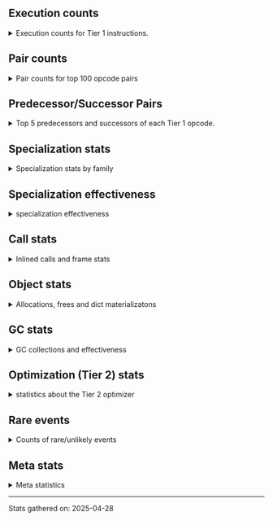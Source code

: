 ## Execution counts

<details>
<summary> Execution counts for Tier 1 instructions. </summary>


The "miss ratio" column shows the percentage of times the instruction
executed that it deoptimized. When this happens, the base unspecialized
instruction is not counted.

<table>
<thead>
<tr>
<th align="left">Name</th>
<th align="right">Base Count</th>
<th align="right">Head Count</th>
<th align="right">Change</th>
</tr>
</thead>
<tbody>
<tr>
<td align="left">JUMP_BACKWARD_NO_JIT</td>
<td align="right">7,245,994</td>
<td align="right">1,838,499</td>
<td align="right">-74.6%</td>
</tr>
<tr>
<td align="left">UNARY_INVERT</td>
<td align="right">540,741</td>
<td align="right">218,748</td>
<td align="right">-59.5%</td>
</tr>
<tr>
<td align="left">FOR_ITER_RANGE</td>
<td align="right">915,179</td>
<td align="right">378,524</td>
<td align="right">-58.6%</td>
</tr>
<tr>
<td align="left">BINARY_OP_EXTEND</td>
<td align="right">2,379,298</td>
<td align="right">1,344,466</td>
<td align="right">-43.5%</td>
</tr>
<tr>
<td align="left">TO_BOOL_INT</td>
<td align="right">2,462,492</td>
<td align="right">1,427,660</td>
<td align="right">-42.0%</td>
</tr>
<tr>
<td align="left">FOR_ITER_LIST</td>
<td align="right">5,016,392</td>
<td align="right">3,603,301</td>
<td align="right">-28.2%</td>
</tr>
<tr>
<td align="left">CONTAINS_OP</td>
<td align="right">2,605,061</td>
<td align="right">1,987,470</td>
<td align="right">-23.7%</td>
</tr>
<tr>
<td align="left">IMPORT_NAME</td>
<td align="right">474,183</td>
<td align="right">375,701</td>
<td align="right">-20.8%</td>
</tr>
<tr>
<td align="left">LOAD_FAST_LOAD_FAST</td>
<td align="right">141,527</td>
<td align="right">115,522</td>
<td align="right">-18.4%</td>
</tr>
<tr>
<td align="left">CALL_LIST_APPEND</td>
<td align="right">2,820,158</td>
<td align="right">2,377,237</td>
<td align="right">-15.7%</td>
</tr>
<tr>
<td align="left">FOR_ITER</td>
<td align="right">2,047,243</td>
<td align="right">1,727,477</td>
<td align="right">-15.6%</td>
</tr>
<tr>
<td align="left">BINARY_OP_INPLACE_ADD_UNICODE</td>
<td align="right">1,838,499</td>
<td align="right">1,636,267</td>
<td align="right">-11.0%</td>
</tr>
<tr>
<td align="left">LOAD_FAST_BORROW_LOAD_FAST_BORROW</td>
<td align="right">16,563,592</td>
<td align="right">14,888,683</td>
<td align="right">-10.1%</td>
</tr>
<tr>
<td align="left">LOAD_FAST</td>
<td align="right">3,951,762</td>
<td align="right">3,603,764</td>
<td align="right">-8.8%</td>
</tr>
<tr>
<td align="left">UNPACK_SEQUENCE_TWO_TUPLE</td>
<td align="right">765,479</td>
<td align="right">706,308</td>
<td align="right">-7.7%</td>
</tr>
<tr>
<td align="left">POP_JUMP_IF_FALSE</td>
<td align="right">18,111,092</td>
<td align="right">16,744,926</td>
<td align="right">-7.5%</td>
</tr>
<tr>
<td align="left">CALL_METHOD_DESCRIPTOR_O</td>
<td align="right">990,031</td>
<td align="right">923,699</td>
<td align="right">-6.7%</td>
</tr>
<tr>
<td align="left">STORE_FAST</td>
<td align="right">29,866,636</td>
<td align="right">27,971,509</td>
<td align="right">-6.3%</td>
</tr>
<tr>
<td align="left">TO_BOOL_NONE</td>
<td align="right">550,160</td>
<td align="right">517,877</td>
<td align="right">-5.9%</td>
</tr>
<tr>
<td align="left">LOAD_ATTR_METHOD_NO_DICT</td>
<td align="right">14,591,686</td>
<td align="right">13,751,482</td>
<td align="right">-5.8%</td>
</tr>
<tr>
<td align="left">POP_JUMP_IF_TRUE</td>
<td align="right">10,615,175</td>
<td align="right">10,036,609</td>
<td align="right">-5.5%</td>
</tr>
<tr>
<td align="left">CALL_METHOD_DESCRIPTOR_NOARGS</td>
<td align="right">1,813,613</td>
<td align="right">1,715,131</td>
<td align="right">-5.4%</td>
</tr>
<tr>
<td align="left">BINARY_OP_ADD_INT</td>
<td align="right">632,292</td>
<td align="right">599,126</td>
<td align="right">-5.2%</td>
</tr>
<tr>
<td align="left">POP_ITER</td>
<td align="right">3,178,031</td>
<td align="right">3,011,755</td>
<td align="right">-5.2%</td>
</tr>
<tr>
<td align="left">BINARY_SLICE</td>
<td align="right">1,331,052</td>
<td align="right">1,264,720</td>
<td align="right">-5.0%</td>
</tr>
<tr>
<td align="left">STORE_FAST_STORE_FAST</td>
<td align="right">1,272,952</td>
<td align="right">1,213,781</td>
<td align="right">-4.6%</td>
</tr>
<tr>
<td align="left">CONTAINS_OP_DICT</td>
<td align="right">1,006,601</td>
<td align="right">974,571</td>
<td align="right">-3.2%</td>
</tr>
<tr>
<td align="left">LOAD_FAST_BORROW</td>
<td align="right">86,578,742</td>
<td align="right">84,143,570</td>
<td align="right">-2.8%</td>
</tr>
<tr>
<td align="left">CALL_METHOD_DESCRIPTOR_FAST</td>
<td align="right">7,254,171</td>
<td align="right">7,053,985</td>
<td align="right">-2.8%</td>
</tr>
<tr>
<td align="left">FOR_ITER_TUPLE</td>
<td align="right">2,603,851</td>
<td align="right">2,536,405</td>
<td align="right">-2.6%</td>
</tr>
<tr>
<td align="left">LOAD_CONST_IMMORTAL</td>
<td align="right">21,871,567</td>
<td align="right">21,312,825</td>
<td align="right">-2.6%</td>
</tr>
<tr>
<td align="left">CALL_NON_PY_GENERAL</td>
<td align="right">1,314,751</td>
<td align="right">1,282,468</td>
<td align="right">-2.5%</td>
</tr>
<tr>
<td align="left">CALL_PY_EXACT_ARGS</td>
<td align="right">8,703,918</td>
<td align="right">8,506,954</td>
<td align="right">-2.3%</td>
</tr>
<tr>
<td align="left">LOAD_SMALL_INT</td>
<td align="right">6,297,857</td>
<td align="right">6,166,209</td>
<td align="right">-2.1%</td>
</tr>
<tr>
<td align="left">TO_BOOL_BOOL</td>
<td align="right">9,317,448</td>
<td align="right">9,131,997</td>
<td align="right">-2.0%</td>
</tr>
<tr>
<td align="left">CONTAINS_OP_SET</td>
<td align="right">407,665</td>
<td align="right">401,051</td>
<td align="right">-1.6%</td>
</tr>
<tr>
<td align="left">STORE_SUBSCR_DICT</td>
<td align="right">1,979,923</td>
<td align="right">1,947,893</td>
<td align="right">-1.6%</td>
</tr>
<tr>
<td align="left">LOAD_ATTR_MODULE</td>
<td align="right">6,530,632</td>
<td align="right">6,432,150</td>
<td align="right">-1.5%</td>
</tr>
<tr>
<td align="left">RESUME_CHECK</td>
<td align="right">13,261,144</td>
<td align="right">13,064,180</td>
<td align="right">-1.5%</td>
</tr>
<tr>
<td align="left">CALL_BUILTIN_FAST</td>
<td align="right">1,946,646</td>
<td align="right">1,920,251</td>
<td align="right">-1.4%</td>
</tr>
<tr>
<td align="left">POP_TOP</td>
<td align="right">7,196,430</td>
<td align="right">7,103,898</td>
<td align="right">-1.3%</td>
</tr>
<tr>
<td align="left">BUILD_LIST</td>
<td align="right">3,219,482</td>
<td align="right">3,186,316</td>
<td align="right">-1.0%</td>
</tr>
<tr>
<td align="left">COMPARE_OP_STR</td>
<td align="right">1,810,575</td>
<td align="right">1,792,339</td>
<td align="right">-1.0%</td>
</tr>
<tr>
<td align="left">TO_BOOL_LIST</td>
<td align="right">1,963,304</td>
<td align="right">1,945,847</td>
<td align="right">-0.9%</td>
</tr>
<tr>
<td align="left">LOAD_ATTR_INSTANCE_VALUE</td>
<td align="right">15,364,358</td>
<td align="right">15,230,679</td>
<td align="right">-0.9%</td>
</tr>
<tr>
<td align="left">LOAD_DEREF</td>
<td align="right">5,066,342</td>
<td align="right">5,026,562</td>
<td align="right">-0.8%</td>
</tr>
<tr>
<td align="left">LOAD_GLOBAL_MODULE</td>
<td align="right">13,851,793</td>
<td align="right">13,752,921</td>
<td align="right">-0.7%</td>
</tr>
<tr>
<td align="left">LOAD_GLOBAL_BUILTIN</td>
<td align="right">13,377,259</td>
<td align="right">13,350,864</td>
<td align="right">-0.2%</td>
</tr>
<tr>
<td align="left">IS_OP</td>
<td align="right">1,040,064</td>
<td align="right">1,039,674</td>
<td align="right">-0.0%</td>
</tr>
<tr>
<td align="left">GET_ITER</td>
<td align="right">3,810,209</td>
<td align="right">3,809,956</td>
<td align="right">-0.0%</td>
</tr>
<tr>
<td align="left">RETURN_VALUE</td>
<td align="right">12,703,796</td>
<td align="right">12,703,796</td>
<td align="right">0.0%</td>
</tr>
<tr>
<td align="left">STORE_ATTR_INSTANCE_VALUE</td>
<td align="right">7,054,033</td>
<td align="right">7,054,033</td>
<td align="right">0.0%</td>
</tr>
<tr>
<td align="left">LOAD_ATTR_METHOD_WITH_VALUES</td>
<td align="right">5,441,574</td>
<td align="right">5,441,574</td>
<td align="right">0.0%</td>
</tr>
<tr>
<td align="left">PUSH_NULL</td>
<td align="right">5,025,324</td>
<td align="right">5,025,324</td>
<td align="right">0.0%</td>
</tr>
<tr>
<td align="left">NOP</td>
<td align="right">3,976,625</td>
<td align="right">3,976,625</td>
<td align="right">0.0%</td>
</tr>
<tr>
<td align="left">LOAD_CONST_MORTAL</td>
<td align="right">3,760,279</td>
<td align="right">3,760,279</td>
<td align="right">0.0%</td>
</tr>
<tr>
<td align="left">TO_BOOL_STR</td>
<td align="right">2,922,272</td>
<td align="right">2,922,272</td>
<td align="right">0.0%</td>
</tr>
<tr>
<td align="left">BUILD_MAP</td>
<td align="right">2,687,041</td>
<td align="right">2,687,041</td>
<td align="right">0.0%</td>
</tr>
<tr>
<td align="left">CALL_BUILTIN_FAST_WITH_KEYWORDS</td>
<td align="right">2,528,994</td>
<td align="right">2,528,994</td>
<td align="right">0.0%</td>
</tr>
<tr>
<td align="left">BUILD_TUPLE</td>
<td align="right">2,396,066</td>
<td align="right">2,396,066</td>
<td align="right">0.0%</td>
</tr>
<tr>
<td align="left">BINARY_OP_SUBSCR_DICT</td>
<td align="right">2,171,264</td>
<td align="right">2,171,264</td>
<td align="right">0.0%</td>
</tr>
<tr>
<td align="left">CALL_ISINSTANCE</td>
<td align="right">2,163,004</td>
<td align="right">2,163,004</td>
<td align="right">0.0%</td>
</tr>
<tr>
<td align="left">COMPARE_OP_INT</td>
<td align="right">2,113,132</td>
<td align="right">2,113,132</td>
<td align="right">0.0%</td>
</tr>
<tr>
<td align="left">POP_JUMP_IF_NOT_NONE</td>
<td align="right">2,004,986</td>
<td align="right">2,004,986</td>
<td align="right">0.0%</td>
</tr>
<tr>
<td align="left">CHECK_EXC_MATCH</td>
<td align="right">1,938,331</td>
<td align="right">1,938,331</td>
<td align="right">0.0%</td>
</tr>
<tr>
<td align="left">POP_EXCEPT</td>
<td align="right">1,938,331</td>
<td align="right">1,938,331</td>
<td align="right">0.0%</td>
</tr>
<tr>
<td align="left">PUSH_EXC_INFO</td>
<td align="right">1,938,331</td>
<td align="right">1,938,331</td>
<td align="right">0.0%</td>
</tr>
<tr>
<td align="left">COPY_FREE_VARS</td>
<td align="right">1,813,613</td>
<td align="right">1,813,613</td>
<td align="right">0.0%</td>
</tr>
<tr>
<td align="left">CALL_PY_GENERAL</td>
<td align="right">1,796,979</td>
<td align="right">1,796,979</td>
<td align="right">0.0%</td>
</tr>
<tr>
<td align="left">BINARY_OP_ADD_UNICODE</td>
<td align="right">1,697,075</td>
<td align="right">1,697,075</td>
<td align="right">0.0%</td>
</tr>
<tr>
<td align="left">JUMP_FORWARD</td>
<td align="right">1,522,491</td>
<td align="right">1,522,491</td>
<td align="right">0.0%</td>
</tr>
<tr>
<td align="left">CALL_BUILTIN_CLASS</td>
<td align="right">1,505,806</td>
<td align="right">1,505,806</td>
<td align="right">0.0%</td>
</tr>
<tr>
<td align="left">CALL_METHOD_DESCRIPTOR_FAST_WITH_KEYWORDS</td>
<td align="right">1,447,507</td>
<td align="right">1,447,507</td>
<td align="right">0.0%</td>
</tr>
<tr>
<td align="left">SWAP</td>
<td align="right">1,380,957</td>
<td align="right">1,380,957</td>
<td align="right">0.0%</td>
</tr>
<tr>
<td align="left">LOAD_ATTR</td>
<td align="right">1,251,997</td>
<td align="right">1,251,997</td>
<td align="right">0.0%</td>
</tr>
<tr>
<td align="left">MAKE_CELL</td>
<td align="right">1,148,093</td>
<td align="right">1,148,093</td>
<td align="right">0.0%</td>
</tr>
<tr>
<td align="left">INTERPRETER_EXIT</td>
<td align="right">1,006,638</td>
<td align="right">1,006,638</td>
<td align="right">0.0%</td>
</tr>
<tr>
<td align="left">COPY</td>
<td align="right">1,006,627</td>
<td align="right">1,006,627</td>
<td align="right">0.0%</td>
</tr>
<tr>
<td align="left">POP_JUMP_IF_NONE</td>
<td align="right">965,030</td>
<td align="right">965,030</td>
<td align="right">0.0%</td>
</tr>
<tr>
<td align="left">BINARY_OP</td>
<td align="right">932,516</td>
<td align="right">932,516</td>
<td align="right">0.0%</td>
</tr>
<tr>
<td align="left">CALL_LEN</td>
<td align="right">931,809</td>
<td align="right">931,809</td>
<td align="right">0.0%</td>
</tr>
<tr>
<td align="left">BINARY_OP_SUBSCR_STR_INT</td>
<td align="right">906,805</td>
<td align="right">906,805</td>
<td align="right">0.0%</td>
</tr>
<tr>
<td align="left">STORE_DEREF</td>
<td align="right">890,204</td>
<td align="right">890,204</td>
<td align="right">0.0%</td>
</tr>
<tr>
<td align="left">BINARY_OP_SUBSCR_GETITEM</td>
<td align="right">732,096</td>
<td align="right">732,096</td>
<td align="right">0.0%</td>
</tr>
<tr>
<td align="left">RAISE_VARARGS</td>
<td align="right">732,072</td>
<td align="right">732,072</td>
<td align="right">0.0%</td>
</tr>
<tr>
<td align="left">RERAISE</td>
<td align="right">623,925</td>
<td align="right">623,925</td>
<td align="right">0.0%</td>
</tr>
<tr>
<td align="left">CALL_TYPE_1</td>
<td align="right">565,695</td>
<td align="right">565,695</td>
<td align="right">0.0%</td>
</tr>
<tr>
<td align="left">CALL_KW_PY</td>
<td align="right">532,398</td>
<td align="right">532,398</td>
<td align="right">0.0%</td>
</tr>
<tr>
<td align="left">CALL_BUILTIN_O</td>
<td align="right">499,212</td>
<td align="right">499,212</td>
<td align="right">0.0%</td>
</tr>
<tr>
<td align="left">CALL_FUNCTION_EX</td>
<td align="right">490,892</td>
<td align="right">490,892</td>
<td align="right">0.0%</td>
</tr>
<tr>
<td align="left">DICT_MERGE</td>
<td align="right">482,502</td>
<td align="right">482,502</td>
<td align="right">0.0%</td>
</tr>
<tr>
<td align="left">LOAD_SUPER_ATTR_METHOD</td>
<td align="right">457,543</td>
<td align="right">457,543</td>
<td align="right">0.0%</td>
</tr>
<tr>
<td align="left">LOAD_ATTR_SLOT</td>
<td align="right">449,234</td>
<td align="right">449,234</td>
<td align="right">0.0%</td>
</tr>
<tr>
<td align="left">JUMP_BACKWARD_NO_INTERRUPT</td>
<td align="right">449,226</td>
<td align="right">449,226</td>
<td align="right">0.0%</td>
</tr>
<tr>
<td align="left">LIST_APPEND</td>
<td align="right">424,277</td>
<td align="right">424,277</td>
<td align="right">0.0%</td>
</tr>
<tr>
<td align="left">SET_FUNCTION_ATTRIBUTE</td>
<td align="right">391,064</td>
<td align="right">391,064</td>
<td align="right">0.0%</td>
</tr>
<tr>
<td align="left">COMPARE_OP</td>
<td align="right">371,592</td>
<td align="right">371,592</td>
<td align="right">0.0%</td>
</tr>
<tr>
<td align="left">LOAD_FAST_AND_CLEAR</td>
<td align="right">366,037</td>
<td align="right">366,037</td>
<td align="right">0.0%</td>
</tr>
<tr>
<td align="left">EXTENDED_ARG</td>
<td align="right">341,220</td>
<td align="right">341,220</td>
<td align="right">0.0%</td>
</tr>
<tr>
<td align="left">MAKE_FUNCTION</td>
<td align="right">341,150</td>
<td align="right">341,150</td>
<td align="right">0.0%</td>
</tr>
<tr>
<td align="left">BINARY_OP_SUBTRACT_INT</td>
<td align="right">299,524</td>
<td align="right">299,524</td>
<td align="right">0.0%</td>
</tr>
<tr>
<td align="left">CALL_KW_NON_PY</td>
<td align="right">291,163</td>
<td align="right">291,163</td>
<td align="right">0.0%</td>
</tr>
<tr>
<td align="left">BINARY_OP_SUBSCR_LIST_INT</td>
<td align="right">274,573</td>
<td align="right">274,573</td>
<td align="right">0.0%</td>
</tr>
<tr>
<td align="left">UNPACK_SEQUENCE_TUPLE</td>
<td align="right">249,580</td>
<td align="right">249,580</td>
<td align="right">0.0%</td>
</tr>
<tr>
<td align="left">TO_BOOL</td>
<td align="right">241,616</td>
<td align="right">241,616</td>
<td align="right">0.0%</td>
</tr>
<tr>
<td align="left">STORE_FAST_LOAD_FAST</td>
<td align="right">207,983</td>
<td align="right">207,983</td>
<td align="right">0.0%</td>
</tr>
<tr>
<td align="left">CALL_BOUND_METHOD_EXACT_ARGS</td>
<td align="right">191,381</td>
<td align="right">191,381</td>
<td align="right">0.0%</td>
</tr>
<tr>
<td align="left">EXIT_INIT_CHECK</td>
<td align="right">174,710</td>
<td align="right">174,710</td>
<td align="right">0.0%</td>
</tr>
<tr>
<td align="left">CALL_ALLOC_AND_ENTER_INIT</td>
<td align="right">174,710</td>
<td align="right">174,710</td>
<td align="right">0.0%</td>
</tr>
<tr>
<td align="left">BINARY_OP_MULTIPLY_INT</td>
<td align="right">149,750</td>
<td align="right">149,750</td>
<td align="right">0.0%</td>
</tr>
<tr>
<td align="left">UNPACK_SEQUENCE_LIST</td>
<td align="right">149,742</td>
<td align="right">149,742</td>
<td align="right">0.0%</td>
</tr>
<tr>
<td align="left">LOAD_SUPER_ATTR_ATTR</td>
<td align="right">133,104</td>
<td align="right">133,104</td>
<td align="right">0.0%</td>
</tr>
<tr>
<td align="left">LIST_EXTEND</td>
<td align="right">124,785</td>
<td align="right">124,785</td>
<td align="right">0.0%</td>
</tr>
<tr>
<td align="left">STORE_SUBSCR</td>
<td align="right">108,219</td>
<td align="right">108,219</td>
<td align="right">0.0%</td>
</tr>
<tr>
<td align="left">IMPORT_FROM</td>
<td align="right">108,147</td>
<td align="right">108,147</td>
<td align="right">0.0%</td>
</tr>
<tr>
<td align="left">BINARY_OP_SUBSCR_TUPLE_INT</td>
<td align="right">83,307</td>
<td align="right">83,307</td>
<td align="right">0.0%</td>
</tr>
<tr>
<td align="left">CALL_INTRINSIC_1</td>
<td align="right">83,190</td>
<td align="right">83,190</td>
<td align="right">0.0%</td>
</tr>
<tr>
<td align="left">FORMAT_SIMPLE</td>
<td align="right">66,552</td>
<td align="right">66,552</td>
<td align="right">0.0%</td>
</tr>
<tr>
<td align="left">CONVERT_VALUE</td>
<td align="right">66,552</td>
<td align="right">66,552</td>
<td align="right">0.0%</td>
</tr>
<tr>
<td align="left">CALL_BOUND_METHOD_GENERAL</td>
<td align="right">66,552</td>
<td align="right">66,552</td>
<td align="right">0.0%</td>
</tr>
<tr>
<td align="left">CALL_KW_BOUND_METHOD</td>
<td align="right">58,232</td>
<td align="right">58,232</td>
<td align="right">0.0%</td>
</tr>
<tr>
<td align="left">BUILD_STRING</td>
<td align="right">33,276</td>
<td align="right">33,276</td>
<td align="right">0.0%</td>
</tr>
<tr>
<td align="left">LOAD_ATTR_CLASS</td>
<td align="right">24,956</td>
<td align="right">24,956</td>
<td align="right">0.0%</td>
</tr>
<tr>
<td align="left">CALL</td>
<td align="right">437</td>
<td align="right">437</td>
<td align="right">0.0%</td>
</tr>
<tr>
<td align="left">LOAD_GLOBAL</td>
<td align="right">194</td>
<td align="right">194</td>
<td align="right">0.0%</td>
</tr>
<tr>
<td align="left">LOAD_CONST</td>
<td align="right">137</td>
<td align="right">137</td>
<td align="right">0.0%</td>
</tr>
<tr>
<td align="left">BINARY_OP_SUBTRACT_FLOAT</td>
<td align="right">69</td>
<td align="right">69</td>
<td align="right">0.0%</td>
</tr>
<tr>
<td align="left">CALL_KW</td>
<td align="right">47</td>
<td align="right">47</td>
<td align="right">0.0%</td>
</tr>
<tr>
<td align="left">UNPACK_SEQUENCE</td>
<td align="right">36</td>
<td align="right">36</td>
<td align="right">0.0%</td>
</tr>
<tr>
<td align="left">STORE_ATTR</td>
<td align="right">34</td>
<td align="right">34</td>
<td align="right">0.0%</td>
</tr>
<tr>
<td align="left">RESUME</td>
<td align="right">20</td>
<td align="right">20</td>
<td align="right">0.0%</td>
</tr>
<tr>
<td align="left">JUMP_BACKWARD</td>
<td align="right">15</td>
<td align="right">15</td>
<td align="right">0.0%</td>
</tr>
<tr>
<td align="left">STORE_SUBSCR_LIST_INT</td>
<td align="right">10</td>
<td align="right">10</td>
<td align="right">0.0%</td>
</tr>
<tr>
<td align="left">LOAD_ATTR_PROPERTY</td>
<td align="right">8</td>
<td align="right">8</td>
<td align="right">0.0%</td>
</tr>
<tr>
<td align="left">LOAD_SUPER_ATTR</td>
<td align="right">7</td>
<td align="right">7</td>
<td align="right">0.0%</td>
</tr>
<tr>
<td align="left">UNARY_NOT</td>
<td align="right">6</td>
<td align="right">6</td>
<td align="right">0.0%</td>
</tr>
<tr>
<td align="left">LOAD_ATTR_CLASS_WITH_METACLASS_CHECK</td>
<td align="right">6</td>
<td align="right">6</td>
<td align="right">0.0%</td>
</tr>
<tr>
<td align="left">BUILD_SLICE</td>
<td align="right">5</td>
<td align="right">5</td>
<td align="right">0.0%</td>
</tr>
<tr>
<td align="left">CALL_TUPLE_1</td>
<td align="right">2</td>
<td align="right">2</td>
<td align="right">0.0%</td>
</tr>
<tr>
<td align="left">UNARY_NEGATIVE</td>
<td align="right">1</td>
<td align="right">1</td>
<td align="right">0.0%</td>
</tr>
<tr>
<td align="left">JUMP_BACKWARD_JIT</td>
<td align="right"></td>
<td align="right">3,071,075</td>
<td align="right"></td>
</tr>
<tr>
<td align="left">ENTER_EXECUTOR</td>
<td align="right"></td>
<td align="right">1,614,124</td>
<td align="right"></td>
</tr>
<tr>
<td align="left">NOT_TAKEN</td>
<td align="right"></td>
<td align="right">205,195</td>
<td align="right"></td>
</tr>
</tbody>
</table>


</details>

## Pair counts

<details>
<summary> Pair counts for top 100 opcode pairs </summary>


Pairs of specialized operations that deoptimize and are then followed by
the corresponding unspecialized instruction are not counted as pairs.

Not included in comparative output.


</details>

## Predecessor/Successor Pairs

<details>
<summary> Top 5 predecessors and successors of each Tier 1 opcode. </summary>


This does not include the unspecialized instructions that occur after a
specialized instruction deoptimizes.

Not included in comparative output.


</details>

## Specialization stats

<details>
<summary> Specialization stats by family </summary>

### BINARY_OP

<details>
<summary> specialization stats for BINARY_OP family </summary>

<table>
<thead>
<tr>
<th align="left">Kind</th>
<th align="right">Base Count</th>
<th align="right">Base Ratio</th>
<th align="right">Head Count</th>
<th align="right">Head Ratio</th>
<th align="right">Change</th>
</tr>
</thead>
<tbody>
<tr>
<td align="left">
hit
<details>
<summary>ⓘ</summary>

Specialized instructions that complete.
</details>
</td>
<td align="right">11,439,111</td>
<td align="right">92.5%</td>
<td align="right">10,168,881</td>
<td align="right">91.6%</td>
<td align="right">-11.1%</td>
</tr>
<tr>
<td align="left">
deferred
<details>
<summary>ⓘ</summary>

Lists the number of "deferred" (i.e. not specialized) instructions executed.
</details>
</td>
<td align="right">931,759</td>
<td align="right">7.5%</td>
<td align="right">931,759</td>
<td align="right">8.4%</td>
<td align="right">0.0%</td>
</tr>
<tr>
<td align="left">
miss
<details>
<summary>ⓘ</summary>

Specialized instructions that deopt.
</details>
</td>
<td align="right">8</td>
<td align="right">0.0%</td>
<td align="right">8</td>
<td align="right">0.0%</td>
<td align="right">0.0%</td>
</tr>
</tbody>
</table>

<table>
<thead>
<tr>
<th align="left">Success</th>
<th align="right">Base Count</th>
<th align="right">Base Ratio</th>
<th align="right">Head Count</th>
<th align="right">Head Ratio</th>
<th align="right">Change</th>
</tr>
</thead>
<tbody>
<tr>
<td align="left">Success</td>
<td align="right">59</td>
<td align="right">7.8%</td>
<td align="right">59</td>
<td align="right">7.8%</td>
<td align="right">0.0%</td>
</tr>
<tr>
<td align="left">Failure</td>
<td align="right">698</td>
<td align="right">92.2%</td>
<td align="right">698</td>
<td align="right">92.2%</td>
<td align="right">0.0%</td>
</tr>
</tbody>
</table>

<table>
<thead>
<tr>
<th align="left">Failure kind</th>
<th align="right">Base Count</th>
<th align="right">Base Ratio</th>
<th align="right">Head Count</th>
<th align="right">Head Ratio</th>
<th align="right">Change</th>
</tr>
</thead>
<tbody>
<tr>
<td align="left">remainder</td>
<td align="right">402</td>
<td align="right">57.6%</td>
<td align="right">402</td>
<td align="right">57.6%</td>
<td align="right">0.0%</td>
</tr>
<tr>
<td align="left">subscr list slice</td>
<td align="right">101</td>
<td align="right">14.5%</td>
<td align="right">101</td>
<td align="right">14.5%</td>
<td align="right">0.0%</td>
</tr>
<tr>
<td align="left">subscr string slice</td>
<td align="right">98</td>
<td align="right">14.0%</td>
<td align="right">98</td>
<td align="right">14.0%</td>
<td align="right">0.0%</td>
</tr>
<tr>
<td align="left">multiply different types</td>
<td align="right">97</td>
<td align="right">13.9%</td>
<td align="right">97</td>
<td align="right">13.9%</td>
<td align="right">0.0%</td>
</tr>
</tbody>
</table>


</details>

### BINARY_SLICE

<details>
<summary> specialization stats for BINARY_SLICE family </summary>

<table>
<thead>
<tr>
<th align="left">Kind</th>
<th align="right">Base Count</th>
<th align="right">Base Ratio</th>
<th align="right">Head Count</th>
<th align="right">Head Ratio</th>
<th align="right">Change</th>
</tr>
</thead>
<tbody>
<tr>
<td align="left">
deferred
<details>
<summary>ⓘ</summary>

Lists the number of "deferred" (i.e. not specialized) instructions executed.
</details>
</td>
<td align="right">1,331,052</td>
<td align="right">100.0%</td>
<td align="right">1,264,720</td>
<td align="right">100.0%</td>
<td align="right">-5.0%</td>
</tr>
</tbody>
</table>


</details>

### CALL

<details>
<summary> specialization stats for CALL family </summary>

<table>
<thead>
<tr>
<th align="left">Kind</th>
<th align="right">Base Count</th>
<th align="right">Base Ratio</th>
<th align="right">Head Count</th>
<th align="right">Head Ratio</th>
<th align="right">Change</th>
</tr>
</thead>
<tbody>
<tr>
<td align="left">
hit
<details>
<summary>ⓘ</summary>

Specialized instructions that complete.
</details>
</td>
<td align="right">33,629,155</td>
<td align="right">99.7%</td>
<td align="right">32,597,875</td>
<td align="right">99.7%</td>
<td align="right">-3.1%</td>
</tr>
<tr>
<td align="left">
deferred
<details>
<summary>ⓘ</summary>

Lists the number of "deferred" (i.e. not specialized) instructions executed.
</details>
</td>
<td align="right">97,091</td>
<td align="right">0.3%</td>
<td align="right">97,091</td>
<td align="right">0.3%</td>
<td align="right">0.0%</td>
</tr>
<tr>
<td align="left">
miss
<details>
<summary>ⓘ</summary>

Specialized instructions that deopt.
</details>
</td>
<td align="right">98,883</td>
<td align="right">0.3%</td>
<td align="right">98,883</td>
<td align="right">0.3%</td>
<td align="right">0.0%</td>
</tr>
</tbody>
</table>

<table>
<thead>
<tr>
<th align="left">Success</th>
<th align="right">Base Count</th>
<th align="right">Base Ratio</th>
<th align="right">Head Count</th>
<th align="right">Head Ratio</th>
<th align="right">Change</th>
</tr>
</thead>
<tbody>
<tr>
<td align="left">Success</td>
<td align="right">2,229</td>
<td align="right">100.0%</td>
<td align="right">2,229</td>
<td align="right">100.0%</td>
<td align="right">0.0%</td>
</tr>
<tr>
<td align="left">Failure</td>
<td align="right">0</td>
<td align="right">0.0%</td>
<td align="right">0</td>
<td align="right">0.0%</td>
<td align="right"></td>
</tr>
</tbody>
</table>

<table>
<thead>
<tr>
<th align="left">Failure kind</th>
<th align="right">Base Count</th>
<th align="right">Base Ratio</th>
<th align="right">Head Count</th>
<th align="right">Head Ratio</th>
<th align="right">Change</th>
</tr>
</thead>
<tbody>
<tr>
<td align="left">init not simple</td>
<td align="right">1</td>
<td align="right">1 / 0 !!</td>
<td align="right">1</td>
<td align="right">1 / 0 !!</td>
<td align="right">0.0%</td>
</tr>
</tbody>
</table>


</details>

### CALL_KW

<details>
<summary> specialization stats for CALL_KW family </summary>

<table>
<thead>
<tr>
<th align="left">Kind</th>
<th align="right">Base Count</th>
<th align="right">Base Ratio</th>
<th align="right">Head Count</th>
<th align="right">Head Ratio</th>
<th align="right">Change</th>
</tr>
</thead>
<tbody>
<tr>
<td align="left">
deferred
<details>
<summary>ⓘ</summary>

Lists the number of "deferred" (i.e. not specialized) instructions executed.
</details>
</td>
<td align="right">21</td>
<td align="right">44.7%</td>
<td align="right">21</td>
<td align="right">44.7%</td>
<td align="right">0.0%</td>
</tr>
</tbody>
</table>

<table>
<thead>
<tr>
<th align="left">Success</th>
<th align="right">Base Count</th>
<th align="right">Base Ratio</th>
<th align="right">Head Count</th>
<th align="right">Head Ratio</th>
<th align="right">Change</th>
</tr>
</thead>
<tbody>
<tr>
<td align="left">Success</td>
<td align="right">26</td>
<td align="right">100.0%</td>
<td align="right">26</td>
<td align="right">100.0%</td>
<td align="right">0.0%</td>
</tr>
<tr>
<td align="left">Failure</td>
<td align="right">0</td>
<td align="right">0.0%</td>
<td align="right">0</td>
<td align="right">0.0%</td>
<td align="right"></td>
</tr>
</tbody>
</table>


</details>

### COMPARE_OP

<details>
<summary> specialization stats for COMPARE_OP family </summary>

<table>
<thead>
<tr>
<th align="left">Kind</th>
<th align="right">Base Count</th>
<th align="right">Base Ratio</th>
<th align="right">Head Count</th>
<th align="right">Head Ratio</th>
<th align="right">Change</th>
</tr>
</thead>
<tbody>
<tr>
<td align="left">
hit
<details>
<summary>ⓘ</summary>

Specialized instructions that complete.
</details>
</td>
<td align="right">3,670,122</td>
<td align="right">85.4%</td>
<td align="right">3,651,886</td>
<td align="right">85.4%</td>
<td align="right">-0.5%</td>
</tr>
<tr>
<td align="left">
deferred
<details>
<summary>ⓘ</summary>

Lists the number of "deferred" (i.e. not specialized) instructions executed.
</details>
</td>
<td align="right">357,167</td>
<td align="right">8.3%</td>
<td align="right">357,167</td>
<td align="right">8.4%</td>
<td align="right">0.0%</td>
</tr>
<tr>
<td align="left">
miss
<details>
<summary>ⓘ</summary>

Specialized instructions that deopt.
</details>
</td>
<td align="right">253,585</td>
<td align="right">5.9%</td>
<td align="right">253,585</td>
<td align="right">5.9%</td>
<td align="right">0.0%</td>
</tr>
</tbody>
</table>

<table>
<thead>
<tr>
<th align="left">Success</th>
<th align="right">Base Count</th>
<th align="right">Base Ratio</th>
<th align="right">Head Count</th>
<th align="right">Head Ratio</th>
<th align="right">Change</th>
</tr>
</thead>
<tbody>
<tr>
<td align="left">Success</td>
<td align="right">4,740</td>
<td align="right">24.8%</td>
<td align="right">4,740</td>
<td align="right">24.8%</td>
<td align="right">0.0%</td>
</tr>
<tr>
<td align="left">Failure</td>
<td align="right">14,388</td>
<td align="right">75.2%</td>
<td align="right">14,388</td>
<td align="right">75.2%</td>
<td align="right">0.0%</td>
</tr>
</tbody>
</table>

<table>
<thead>
<tr>
<th align="left">Failure kind</th>
<th align="right">Base Count</th>
<th align="right">Base Ratio</th>
<th align="right">Head Count</th>
<th align="right">Head Ratio</th>
<th align="right">Change</th>
</tr>
</thead>
<tbody>
<tr>
<td align="left">different types</td>
<td align="right">14,388</td>
<td align="right">100.0%</td>
<td align="right">14,388</td>
<td align="right">100.0%</td>
<td align="right">0.0%</td>
</tr>
</tbody>
</table>


</details>

### CONTAINS_OP

<details>
<summary> specialization stats for CONTAINS_OP family </summary>

<table>
<thead>
<tr>
<th align="left">Kind</th>
<th align="right">Base Count</th>
<th align="right">Base Ratio</th>
<th align="right">Head Count</th>
<th align="right">Head Ratio</th>
<th align="right">Change</th>
</tr>
</thead>
<tbody>
<tr>
<td align="left">
deferred
<details>
<summary>ⓘ</summary>

Lists the number of "deferred" (i.e. not specialized) instructions executed.
</details>
</td>
<td align="right">2,603,887</td>
<td align="right">64.8%</td>
<td align="right">1,986,448</td>
<td align="right">59.1%</td>
<td align="right">-23.7%</td>
</tr>
<tr>
<td align="left">
hit
<details>
<summary>ⓘ</summary>

Specialized instructions that complete.
</details>
</td>
<td align="right">1,414,266</td>
<td align="right">35.2%</td>
<td align="right">1,375,622</td>
<td align="right">40.9%</td>
<td align="right">-2.7%</td>
</tr>
</tbody>
</table>

<table>
<thead>
<tr>
<th align="left">Success</th>
<th align="right">Base Count</th>
<th align="right">Base Ratio</th>
<th align="right">Head Count</th>
<th align="right">Head Ratio</th>
<th align="right">Change</th>
</tr>
</thead>
<tbody>
<tr>
<td align="left">Failure</td>
<td align="right">1,166</td>
<td align="right">99.3%</td>
<td align="right">1,014</td>
<td align="right">99.2%</td>
<td align="right">-13.0%</td>
</tr>
<tr>
<td align="left">Success</td>
<td align="right">8</td>
<td align="right">0.7%</td>
<td align="right">8</td>
<td align="right">0.8%</td>
<td align="right">0.0%</td>
</tr>
</tbody>
</table>

<table>
<thead>
<tr>
<th align="left">Failure kind</th>
<th align="right">Base Count</th>
<th align="right">Base Ratio</th>
<th align="right">Head Count</th>
<th align="right">Head Ratio</th>
<th align="right">Change</th>
</tr>
</thead>
<tbody>
<tr>
<td align="left">list</td>
<td align="right">188</td>
<td align="right">16.1%</td>
<td align="right">102</td>
<td align="right">10.1%</td>
<td align="right">-45.7%</td>
</tr>
<tr>
<td align="left">str</td>
<td align="right">882</td>
<td align="right">75.6%</td>
<td align="right">816</td>
<td align="right">80.5%</td>
<td align="right">-7.5%</td>
</tr>
<tr>
<td align="left">tuple</td>
<td align="right">96</td>
<td align="right">8.2%</td>
<td align="right">96</td>
<td align="right">9.5%</td>
<td align="right">0.0%</td>
</tr>
</tbody>
</table>


</details>

### FOR_ITER

<details>
<summary> specialization stats for FOR_ITER family </summary>

<table>
<thead>
<tr>
<th align="left">Kind</th>
<th align="right">Base Count</th>
<th align="right">Base Ratio</th>
<th align="right">Head Count</th>
<th align="right">Head Ratio</th>
<th align="right">Change</th>
</tr>
</thead>
<tbody>
<tr>
<td align="left">
hit
<details>
<summary>ⓘ</summary>

Specialized instructions that complete.
</details>
</td>
<td align="right">8,535,422</td>
<td align="right">80.7%</td>
<td align="right">6,518,230</td>
<td align="right">79.0%</td>
<td align="right">-23.6%</td>
</tr>
<tr>
<td align="left">
deferred
<details>
<summary>ⓘ</summary>

Lists the number of "deferred" (i.e. not specialized) instructions executed.
</details>
</td>
<td align="right">2,046,576</td>
<td align="right">19.3%</td>
<td align="right">1,726,895</td>
<td align="right">20.9%</td>
<td align="right">-15.6%</td>
</tr>
</tbody>
</table>

<table>
<thead>
<tr>
<th align="left">Success</th>
<th align="right">Base Count</th>
<th align="right">Base Ratio</th>
<th align="right">Head Count</th>
<th align="right">Head Ratio</th>
<th align="right">Change</th>
</tr>
</thead>
<tbody>
<tr>
<td align="left">Failure</td>
<td align="right">658</td>
<td align="right">98.7%</td>
<td align="right">573</td>
<td align="right">98.5%</td>
<td align="right">-12.9%</td>
</tr>
<tr>
<td align="left">Success</td>
<td align="right">9</td>
<td align="right">1.3%</td>
<td align="right">9</td>
<td align="right">1.5%</td>
<td align="right">0.0%</td>
</tr>
</tbody>
</table>

<table>
<thead>
<tr>
<th align="left">Failure kind</th>
<th align="right">Base Count</th>
<th align="right">Base Ratio</th>
<th align="right">Head Count</th>
<th align="right">Head Ratio</th>
<th align="right">Change</th>
</tr>
</thead>
<tbody>
<tr>
<td align="left">dict items</td>
<td align="right">52</td>
<td align="right">7.9%</td>
<td align="right">31</td>
<td align="right">5.4%</td>
<td align="right">-40.4%</td>
</tr>
<tr>
<td align="left">dict keys</td>
<td align="right">227</td>
<td align="right">34.5%</td>
<td align="right">184</td>
<td align="right">32.1%</td>
<td align="right">-18.9%</td>
</tr>
<tr>
<td align="left">enumerate</td>
<td align="right">166</td>
<td align="right">25.2%</td>
<td align="right">145</td>
<td align="right">25.3%</td>
<td align="right">-12.7%</td>
</tr>
<tr>
<td align="left">ascii string</td>
<td align="right">158</td>
<td align="right">24.0%</td>
<td align="right">158</td>
<td align="right">27.6%</td>
<td align="right">0.0%</td>
</tr>
<tr>
<td align="left">zip</td>
<td align="right">52</td>
<td align="right">7.9%</td>
<td align="right">52</td>
<td align="right">9.1%</td>
<td align="right">0.0%</td>
</tr>
<tr>
<td align="left">dict values</td>
<td align="right">2</td>
<td align="right">0.3%</td>
<td align="right">2</td>
<td align="right">0.3%</td>
<td align="right">0.0%</td>
</tr>
<tr>
<td align="left">seq iter</td>
<td align="right">1</td>
<td align="right">0.2%</td>
<td align="right">1</td>
<td align="right">0.2%</td>
<td align="right">0.0%</td>
</tr>
</tbody>
</table>


</details>

### LOAD_ATTR

<details>
<summary> specialization stats for LOAD_ATTR family </summary>

<table>
<thead>
<tr>
<th align="left">Kind</th>
<th align="right">Base Count</th>
<th align="right">Base Ratio</th>
<th align="right">Head Count</th>
<th align="right">Head Ratio</th>
<th align="right">Change</th>
</tr>
</thead>
<tbody>
<tr>
<td align="left">
hit
<details>
<summary>ⓘ</summary>

Specialized instructions that complete.
</details>
</td>
<td align="right">35,822,038</td>
<td align="right">82.1%</td>
<td align="right">34,772,130</td>
<td align="right">81.7%</td>
<td align="right">-2.9%</td>
</tr>
<tr>
<td align="left">
miss
<details>
<summary>ⓘ</summary>

Specialized instructions that deopt.
</details>
</td>
<td align="right">6,580,416</td>
<td align="right">15.1%</td>
<td align="right">6,557,959</td>
<td align="right">15.4%</td>
<td align="right">-0.3%</td>
</tr>
<tr>
<td align="left">
deferred
<details>
<summary>ⓘ</summary>

Lists the number of "deferred" (i.e. not specialized) instructions executed.
</details>
</td>
<td align="right">1,248,076</td>
<td align="right">2.9%</td>
<td align="right">1,248,076</td>
<td align="right">2.9%</td>
<td align="right">0.0%</td>
</tr>
</tbody>
</table>

<table>
<thead>
<tr>
<th align="left">Success</th>
<th align="right">Base Count</th>
<th align="right">Base Ratio</th>
<th align="right">Head Count</th>
<th align="right">Head Ratio</th>
<th align="right">Change</th>
</tr>
</thead>
<tbody>
<tr>
<td align="left">Success</td>
<td align="right">124,543</td>
<td align="right">99.4%</td>
<td align="right">124,128</td>
<td align="right">99.4%</td>
<td align="right">-0.3%</td>
</tr>
<tr>
<td align="left">Failure</td>
<td align="right">703</td>
<td align="right">0.6%</td>
<td align="right">703</td>
<td align="right">0.6%</td>
<td align="right">0.0%</td>
</tr>
</tbody>
</table>

<table>
<thead>
<tr>
<th align="left">Failure kind</th>
<th align="right">Base Count</th>
<th align="right">Base Ratio</th>
<th align="right">Head Count</th>
<th align="right">Head Ratio</th>
<th align="right">Change</th>
</tr>
</thead>
<tbody>
<tr>
<td align="left">method</td>
<td align="right">394</td>
<td align="right">56.0%</td>
<td align="right">394</td>
<td align="right">56.0%</td>
<td align="right">0.0%</td>
</tr>
<tr>
<td align="left">overridden</td>
<td align="right">49</td>
<td align="right">7.0%</td>
<td align="right">49</td>
<td align="right">7.0%</td>
<td align="right">0.0%</td>
</tr>
<tr>
<td align="left">mutable class</td>
<td align="right">47</td>
<td align="right">6.7%</td>
<td align="right">47</td>
<td align="right">6.7%</td>
<td align="right">0.0%</td>
</tr>
<tr>
<td align="left">not managed dict</td>
<td align="right">47</td>
<td align="right">6.7%</td>
<td align="right">47</td>
<td align="right">6.7%</td>
<td align="right">0.0%</td>
</tr>
<tr>
<td align="left">module attr not found</td>
<td align="right">47</td>
<td align="right">6.7%</td>
<td align="right">47</td>
<td align="right">6.7%</td>
<td align="right">0.0%</td>
</tr>
<tr>
<td align="left">builtin class method</td>
<td align="right">1</td>
<td align="right">0.1%</td>
<td align="right">1</td>
<td align="right">0.1%</td>
<td align="right">0.0%</td>
</tr>
</tbody>
</table>


</details>

### LOAD_GLOBAL

<details>
<summary> specialization stats for LOAD_GLOBAL family </summary>

<table>
<thead>
<tr>
<th align="left">Kind</th>
<th align="right">Base Count</th>
<th align="right">Base Ratio</th>
<th align="right">Head Count</th>
<th align="right">Head Ratio</th>
<th align="right">Change</th>
</tr>
</thead>
<tbody>
<tr>
<td align="left">
hit
<details>
<summary>ⓘ</summary>

Specialized instructions that complete.
</details>
</td>
<td align="right">27,228,917</td>
<td align="right">100.0%</td>
<td align="right">27,103,650</td>
<td align="right">100.0%</td>
<td align="right">-0.5%</td>
</tr>
<tr>
<td align="left">
deferred
<details>
<summary>ⓘ</summary>

Lists the number of "deferred" (i.e. not specialized) instructions executed.
</details>
</td>
<td align="right">28</td>
<td align="right">0.0%</td>
<td align="right">28</td>
<td align="right">0.0%</td>
<td align="right">0.0%</td>
</tr>
<tr>
<td align="left">
deopt
<details>
<summary>ⓘ</summary>

Specialized instructions that deopt.
</details>
</td>
<td align="right">35</td>
<td align="right">0.0%</td>
<td align="right">35</td>
<td align="right">0.0%</td>
<td align="right">0.0%</td>
</tr>
<tr>
<td align="left">
miss
<details>
<summary>ⓘ</summary>

Specialized instructions that deopt.
</details>
</td>
<td align="right">135</td>
<td align="right">0.0%</td>
<td align="right">135</td>
<td align="right">0.0%</td>
<td align="right">0.0%</td>
</tr>
</tbody>
</table>

<table>
<thead>
<tr>
<th align="left">Success</th>
<th align="right">Base Count</th>
<th align="right">Base Ratio</th>
<th align="right">Head Count</th>
<th align="right">Head Ratio</th>
<th align="right">Change</th>
</tr>
</thead>
<tbody>
<tr>
<td align="left">Success</td>
<td align="right">169</td>
<td align="right">100.0%</td>
<td align="right">169</td>
<td align="right">100.0%</td>
<td align="right">0.0%</td>
</tr>
<tr>
<td align="left">Failure</td>
<td align="right">0</td>
<td align="right">0.0%</td>
<td align="right">0</td>
<td align="right">0.0%</td>
<td align="right"></td>
</tr>
</tbody>
</table>


</details>

### LOAD_SUPER_ATTR

<details>
<summary> specialization stats for LOAD_SUPER_ATTR family </summary>

<table>
<thead>
<tr>
<th align="left">Kind</th>
<th align="right">Base Count</th>
<th align="right">Base Ratio</th>
<th align="right">Head Count</th>
<th align="right">Head Ratio</th>
<th align="right">Change</th>
</tr>
</thead>
<tbody>
<tr>
<td align="left">
deferred
<details>
<summary>ⓘ</summary>

Lists the number of "deferred" (i.e. not specialized) instructions executed.
</details>
</td>
<td align="right">2</td>
<td align="right">0.0%</td>
<td align="right">2</td>
<td align="right">0.0%</td>
<td align="right">0.0%</td>
</tr>
<tr>
<td align="left">
hit
<details>
<summary>ⓘ</summary>

Specialized instructions that complete.
</details>
</td>
<td align="right">590,647</td>
<td align="right">100.0%</td>
<td align="right">590,647</td>
<td align="right">100.0%</td>
<td align="right">0.0%</td>
</tr>
</tbody>
</table>

<table>
<thead>
<tr>
<th align="left">Success</th>
<th align="right">Base Count</th>
<th align="right">Base Ratio</th>
<th align="right">Head Count</th>
<th align="right">Head Ratio</th>
<th align="right">Change</th>
</tr>
</thead>
<tbody>
<tr>
<td align="left">Success</td>
<td align="right">5</td>
<td align="right">100.0%</td>
<td align="right">5</td>
<td align="right">100.0%</td>
<td align="right">0.0%</td>
</tr>
<tr>
<td align="left">Failure</td>
<td align="right">0</td>
<td align="right">0.0%</td>
<td align="right">0</td>
<td align="right">0.0%</td>
<td align="right"></td>
</tr>
</tbody>
</table>


</details>

### STORE_ATTR

<details>
<summary> specialization stats for STORE_ATTR family </summary>

<table>
<thead>
<tr>
<th align="left">Kind</th>
<th align="right">Base Count</th>
<th align="right">Base Ratio</th>
<th align="right">Head Count</th>
<th align="right">Head Ratio</th>
<th align="right">Change</th>
</tr>
</thead>
<tbody>
<tr>
<td align="left">
deferred
<details>
<summary>ⓘ</summary>

Lists the number of "deferred" (i.e. not specialized) instructions executed.
</details>
</td>
<td align="right">7</td>
<td align="right">0.0%</td>
<td align="right">7</td>
<td align="right">0.0%</td>
<td align="right">0.0%</td>
</tr>
<tr>
<td align="left">
hit
<details>
<summary>ⓘ</summary>

Specialized instructions that complete.
</details>
</td>
<td align="right">4,437,830</td>
<td align="right">62.9%</td>
<td align="right">4,437,830</td>
<td align="right">62.9%</td>
<td align="right">0.0%</td>
</tr>
<tr>
<td align="left">
miss
<details>
<summary>ⓘ</summary>

Specialized instructions that deopt.
</details>
</td>
<td align="right">2,616,203</td>
<td align="right">37.1%</td>
<td align="right">2,616,203</td>
<td align="right">37.1%</td>
<td align="right">0.0%</td>
</tr>
</tbody>
</table>

<table>
<thead>
<tr>
<th align="left">Success</th>
<th align="right">Base Count</th>
<th align="right">Base Ratio</th>
<th align="right">Head Count</th>
<th align="right">Head Ratio</th>
<th align="right">Change</th>
</tr>
</thead>
<tbody>
<tr>
<td align="left">Success</td>
<td align="right">49,367</td>
<td align="right">100.0%</td>
<td align="right">49,367</td>
<td align="right">100.0%</td>
<td align="right">0.0%</td>
</tr>
<tr>
<td align="left">Failure</td>
<td align="right">0</td>
<td align="right">0.0%</td>
<td align="right">0</td>
<td align="right">0.0%</td>
<td align="right"></td>
</tr>
</tbody>
</table>


</details>

### STORE_SUBSCR

<details>
<summary> specialization stats for STORE_SUBSCR family </summary>

<table>
<thead>
<tr>
<th align="left">Kind</th>
<th align="right">Base Count</th>
<th align="right">Base Ratio</th>
<th align="right">Head Count</th>
<th align="right">Head Ratio</th>
<th align="right">Change</th>
</tr>
</thead>
<tbody>
<tr>
<td align="left">
hit
<details>
<summary>ⓘ</summary>

Specialized instructions that complete.
</details>
</td>
<td align="right">1,979,933</td>
<td align="right">94.8%</td>
<td align="right">1,947,903</td>
<td align="right">94.7%</td>
<td align="right">-1.6%</td>
</tr>
<tr>
<td align="left">
deferred
<details>
<summary>ⓘ</summary>

Lists the number of "deferred" (i.e. not specialized) instructions executed.
</details>
</td>
<td align="right">108,163</td>
<td align="right">5.2%</td>
<td align="right">108,163</td>
<td align="right">5.3%</td>
<td align="right">0.0%</td>
</tr>
</tbody>
</table>

<table>
<thead>
<tr>
<th align="left">Success</th>
<th align="right">Base Count</th>
<th align="right">Base Ratio</th>
<th align="right">Head Count</th>
<th align="right">Head Ratio</th>
<th align="right">Change</th>
</tr>
</thead>
<tbody>
<tr>
<td align="left">Success</td>
<td align="right">4</td>
<td align="right">7.1%</td>
<td align="right">4</td>
<td align="right">7.1%</td>
<td align="right">0.0%</td>
</tr>
<tr>
<td align="left">Failure</td>
<td align="right">52</td>
<td align="right">92.9%</td>
<td align="right">52</td>
<td align="right">92.9%</td>
<td align="right">0.0%</td>
</tr>
</tbody>
</table>

<table>
<thead>
<tr>
<th align="left">Failure kind</th>
<th align="right">Base Count</th>
<th align="right">Base Ratio</th>
<th align="right">Head Count</th>
<th align="right">Head Ratio</th>
<th align="right">Change</th>
</tr>
</thead>
<tbody>
<tr>
<td align="left">list slice</td>
<td align="right">52</td>
<td align="right">100.0%</td>
<td align="right">52</td>
<td align="right">100.0%</td>
<td align="right">0.0%</td>
</tr>
</tbody>
</table>


</details>

### TO_BOOL

<details>
<summary> specialization stats for TO_BOOL family </summary>

<table>
<thead>
<tr>
<th align="left">Kind</th>
<th align="right">Base Count</th>
<th align="right">Base Ratio</th>
<th align="right">Head Count</th>
<th align="right">Head Ratio</th>
<th align="right">Change</th>
</tr>
</thead>
<tbody>
<tr>
<td align="left">
hit
<details>
<summary>ⓘ</summary>

Specialized instructions that complete.
</details>
</td>
<td align="right">17,035,575</td>
<td align="right">97.6%</td>
<td align="right">15,765,552</td>
<td align="right">97.4%</td>
<td align="right">-7.5%</td>
</tr>
<tr>
<td align="left">
deferred
<details>
<summary>ⓘ</summary>

Lists the number of "deferred" (i.e. not specialized) instructions executed.
</details>
</td>
<td align="right">241,351</td>
<td align="right">1.4%</td>
<td align="right">241,351</td>
<td align="right">1.5%</td>
<td align="right">0.0%</td>
</tr>
<tr>
<td align="left">
miss
<details>
<summary>ⓘ</summary>

Specialized instructions that deopt.
</details>
</td>
<td align="right">180,101</td>
<td align="right">1.0%</td>
<td align="right">180,101</td>
<td align="right">1.1%</td>
<td align="right">0.0%</td>
</tr>
</tbody>
</table>

<table>
<thead>
<tr>
<th align="left">Success</th>
<th align="right">Base Count</th>
<th align="right">Base Ratio</th>
<th align="right">Head Count</th>
<th align="right">Head Ratio</th>
<th align="right">Change</th>
</tr>
</thead>
<tbody>
<tr>
<td align="left">Success</td>
<td align="right">3,446</td>
<td align="right">94.1%</td>
<td align="right">3,446</td>
<td align="right">94.1%</td>
<td align="right">0.0%</td>
</tr>
<tr>
<td align="left">Failure</td>
<td align="right">217</td>
<td align="right">5.9%</td>
<td align="right">217</td>
<td align="right">5.9%</td>
<td align="right">0.0%</td>
</tr>
</tbody>
</table>

<table>
<thead>
<tr>
<th align="left">Failure kind</th>
<th align="right">Base Count</th>
<th align="right">Base Ratio</th>
<th align="right">Head Count</th>
<th align="right">Head Ratio</th>
<th align="right">Change</th>
</tr>
</thead>
<tbody>
<tr>
<td align="left">tuple</td>
<td align="right">145</td>
<td align="right">66.8%</td>
<td align="right">145</td>
<td align="right">66.8%</td>
<td align="right">0.0%</td>
</tr>
<tr>
<td align="left">dict</td>
<td align="right">51</td>
<td align="right">23.5%</td>
<td align="right">51</td>
<td align="right">23.5%</td>
<td align="right">0.0%</td>
</tr>
<tr>
<td align="left">sequence</td>
<td align="right">21</td>
<td align="right">9.7%</td>
<td align="right">21</td>
<td align="right">9.7%</td>
<td align="right">0.0%</td>
</tr>
</tbody>
</table>


</details>

### UNPACK_SEQUENCE

<details>
<summary> specialization stats for UNPACK_SEQUENCE family </summary>

<table>
<thead>
<tr>
<th align="left">Kind</th>
<th align="right">Base Count</th>
<th align="right">Base Ratio</th>
<th align="right">Head Count</th>
<th align="right">Head Ratio</th>
<th align="right">Change</th>
</tr>
</thead>
<tbody>
<tr>
<td align="left">
hit
<details>
<summary>ⓘ</summary>

Specialized instructions that complete.
</details>
</td>
<td align="right">1,164,801</td>
<td align="right">100.0%</td>
<td align="right">1,105,630</td>
<td align="right">100.0%</td>
<td align="right">-5.1%</td>
</tr>
<tr>
<td align="left">
deferred
<details>
<summary>ⓘ</summary>

Lists the number of "deferred" (i.e. not specialized) instructions executed.
</details>
</td>
<td align="right">6</td>
<td align="right">0.0%</td>
<td align="right">6</td>
<td align="right">0.0%</td>
<td align="right">0.0%</td>
</tr>
</tbody>
</table>

<table>
<thead>
<tr>
<th align="left">Success</th>
<th align="right">Base Count</th>
<th align="right">Base Ratio</th>
<th align="right">Head Count</th>
<th align="right">Head Ratio</th>
<th align="right">Change</th>
</tr>
</thead>
<tbody>
<tr>
<td align="left">Success</td>
<td align="right">30</td>
<td align="right">100.0%</td>
<td align="right">30</td>
<td align="right">100.0%</td>
<td align="right">0.0%</td>
</tr>
<tr>
<td align="left">Failure</td>
<td align="right">0</td>
<td align="right">0.0%</td>
<td align="right">0</td>
<td align="right">0.0%</td>
<td align="right"></td>
</tr>
</tbody>
</table>


</details>


</details>

## Specialization effectiveness

<details>
<summary> specialization effectiveness </summary>


All entries are execution counts. Should add up to the total number of
Tier 1 instructions executed.

<table>
<thead>
<tr>
<th align="left">Instructions</th>
<th align="right">Base Count</th>
<th align="right">Base Ratio</th>
<th align="right">Head Count</th>
<th align="right">Head Ratio</th>
<th align="right">Change</th>
</tr>
</thead>
<tbody>
<tr>
<td align="left">
Not specialized
<details>
<summary>ⓘ</summary>

Instructions that could be specialized but aren't, e.g. `LOAD_ATTR`, `BINARY_SLICE`.
</details>
</td>
<td align="right">8,890,051</td>
<td align="right">1.9%</td>
<td align="right">7,886,362</td>
<td align="right">1.8%</td>
<td align="right">-11.3%</td>
</tr>
<tr>
<td align="left">
Specialized hits
<details>
<summary>ⓘ</summary>

Specialized instructions, e.g. `LOAD_ATTR_MODULE` that complete.
</details>
</td>
<td align="right">196,680,260</td>
<td align="right">42.5%</td>
<td align="right">186,644,087</td>
<td align="right">42.0%</td>
<td align="right">-5.1%</td>
</tr>
<tr>
<td align="left">
Basic
<details>
<summary>ⓘ</summary>

Instructions that are not and cannot be specialized, e.g. `LOAD_FAST`.
</details>
</td>
<td align="right">247,775,045</td>
<td align="right">53.5%</td>
<td align="right">240,326,730</td>
<td align="right">54.1%</td>
<td align="right">-3.0%</td>
</tr>
<tr>
<td align="left">
Specialized misses
<details>
<summary>ⓘ</summary>

Specialized instructions, e.g. `LOAD_ATTR_MODULE` that deopt.
</details>
</td>
<td align="right">9,729,999</td>
<td align="right">2.1%</td>
<td align="right">9,707,325</td>
<td align="right">2.2%</td>
<td align="right">-0.2%</td>
</tr>
</tbody>
</table>

### Deferred by instruction

<details>
<summary> Breakdown of deferred (not specialized) instruction counts by family </summary>

<table>
<thead>
<tr>
<th align="left">Name</th>
<th align="right">Base Count</th>
<th align="right">Base Ratio</th>
<th align="right">Head Count</th>
<th align="right">Head Ratio</th>
<th align="right">Change</th>
</tr>
</thead>
<tbody>
<tr>
<td align="left">CONTAINS_OP</td>
<td align="right">2,603,887</td>
<td align="right">29.0%</td>
<td align="right">1,986,448</td>
<td align="right">24.9%</td>
<td align="right">-23.7%</td>
</tr>
<tr>
<td align="left">FOR_ITER</td>
<td align="right">2,046,576</td>
<td align="right">22.8%</td>
<td align="right">1,726,895</td>
<td align="right">21.7%</td>
<td align="right">-15.6%</td>
</tr>
<tr>
<td align="left">BINARY_SLICE</td>
<td align="right">1,331,052</td>
<td align="right">14.8%</td>
<td align="right">1,264,720</td>
<td align="right">15.9%</td>
<td align="right">-5.0%</td>
</tr>
<tr>
<td align="left">LOAD_ATTR</td>
<td align="right">1,248,076</td>
<td align="right">13.9%</td>
<td align="right">1,248,076</td>
<td align="right">15.7%</td>
<td align="right">0.0%</td>
</tr>
<tr>
<td align="left">BINARY_OP</td>
<td align="right">931,759</td>
<td align="right">10.4%</td>
<td align="right">931,759</td>
<td align="right">11.7%</td>
<td align="right">0.0%</td>
</tr>
<tr>
<td align="left">COMPARE_OP</td>
<td align="right">357,167</td>
<td align="right">4.0%</td>
<td align="right">357,167</td>
<td align="right">4.5%</td>
<td align="right">0.0%</td>
</tr>
<tr>
<td align="left">TO_BOOL</td>
<td align="right">241,351</td>
<td align="right">2.7%</td>
<td align="right">241,351</td>
<td align="right">3.0%</td>
<td align="right">0.0%</td>
</tr>
<tr>
<td align="left">STORE_SUBSCR</td>
<td align="right">108,163</td>
<td align="right">1.2%</td>
<td align="right">108,163</td>
<td align="right">1.4%</td>
<td align="right">0.0%</td>
</tr>
<tr>
<td align="left">CALL</td>
<td align="right">97,091</td>
<td align="right">1.1%</td>
<td align="right">97,091</td>
<td align="right">1.2%</td>
<td align="right">0.0%</td>
</tr>
<tr>
<td align="left">LOAD_GLOBAL</td>
<td align="right">28</td>
<td align="right">0.0%</td>
<td align="right">28</td>
<td align="right">0.0%</td>
<td align="right">0.0%</td>
</tr>
</tbody>
</table>


</details>

### Misses by instruction

<details>
<summary> Breakdown of misses (specialized deopts) instruction counts by family </summary>

<table>
<thead>
<tr>
<th align="left">Name</th>
<th align="right">Base Count</th>
<th align="right">Base Ratio</th>
<th align="right">Head Count</th>
<th align="right">Head Ratio</th>
<th align="right">Change</th>
</tr>
</thead>
<tbody>
<tr>
<td align="left">RESUME</td>
<td align="right">668</td>
<td align="right">0.0%</td>
<td align="right">451</td>
<td align="right">0.0%</td>
<td align="right">-32.5%</td>
</tr>
<tr>
<td align="left">RESUME_CHECK</td>
<td align="right">668</td>
<td align="right">0.0%</td>
<td align="right">451</td>
<td align="right">0.0%</td>
<td align="right">-32.5%</td>
</tr>
<tr>
<td align="left">LOAD_ATTR_INSTANCE_VALUE</td>
<td align="right">5,211,710</td>
<td align="right">53.6%</td>
<td align="right">5,189,253</td>
<td align="right">53.5%</td>
<td align="right">-0.4%</td>
</tr>
<tr>
<td align="left">STORE_ATTR_INSTANCE_VALUE</td>
<td align="right">2,616,203</td>
<td align="right">26.9%</td>
<td align="right">2,616,203</td>
<td align="right">26.9%</td>
<td align="right">0.0%</td>
</tr>
<tr>
<td align="left">LOAD_ATTR_METHOD_WITH_VALUES</td>
<td align="right">1,368,706</td>
<td align="right">14.1%</td>
<td align="right">1,368,706</td>
<td align="right">14.1%</td>
<td align="right">0.0%</td>
</tr>
<tr>
<td align="left">COMPARE_OP_STR</td>
<td align="right">253,585</td>
<td align="right">2.6%</td>
<td align="right">253,585</td>
<td align="right">2.6%</td>
<td align="right">0.0%</td>
</tr>
<tr>
<td align="left">CALL_PY_EXACT_ARGS</td>
<td align="right">90,878</td>
<td align="right">0.9%</td>
<td align="right">90,878</td>
<td align="right">0.9%</td>
<td align="right">0.0%</td>
</tr>
<tr>
<td align="left">TO_BOOL_STR</td>
<td align="right">90,351</td>
<td align="right">0.9%</td>
<td align="right">90,351</td>
<td align="right">0.9%</td>
<td align="right">0.0%</td>
</tr>
<tr>
<td align="left">TO_BOOL_NONE</td>
<td align="right">89,744</td>
<td align="right">0.9%</td>
<td align="right">89,744</td>
<td align="right">0.9%</td>
<td align="right">0.0%</td>
</tr>
<tr>
<td align="left">CALL_BUILTIN_CLASS</td>
<td align="right">8,003</td>
<td align="right">0.1%</td>
<td align="right">8,003</td>
<td align="right">0.1%</td>
<td align="right">0.0%</td>
</tr>
</tbody>
</table>


</details>


</details>

## Call stats

<details>
<summary> Inlined calls and frame stats </summary>


This shows what fraction of calls to Python functions are inlined (i.e.
not having a call at the C level) and for those that are not, where the
call comes from.  The various categories overlap.

Also includes the count of frame objects created.

<table>
<thead>
<tr>
<th align="left"></th>
<th align="right">Base Count</th>
<th align="right">Base Ratio</th>
<th align="right">Head Count</th>
<th align="right">Head Ratio</th>
<th align="right">Change</th>
</tr>
</thead>
<tbody>
<tr>
<td align="left">Calls to PyEval_EvalDefault</td>
<td align="right">1,006,715</td>
<td align="right">7.6%</td>
<td align="right">1,006,715</td>
<td align="right">7.6%</td>
<td align="right">0.0%</td>
</tr>
<tr>
<td align="left">Calls to Python functions inlined</td>
<td align="right">12,254,449</td>
<td align="right">92.4%</td>
<td align="right">12,254,449</td>
<td align="right">92.4%</td>
<td align="right">0.0%</td>
</tr>
<tr>
<td align="left">Calls via PyEval_EvalFrame (total)</td>
<td align="right">1,006,715</td>
<td align="right">7.6%</td>
<td align="right">1,006,715</td>
<td align="right">7.6%</td>
<td align="right">0.0%</td>
</tr>
<tr>
<td align="left">Calls via PyEval_EvalFrame (vector)</td>
<td align="right">1,006,715</td>
<td align="right">7.6%</td>
<td align="right">1,006,715</td>
<td align="right">7.6%</td>
<td align="right">0.0%</td>
</tr>
<tr>
<td align="left">Calls via PyEval_EvalFrame (generator)</td>
<td align="right">0</td>
<td align="right">0.0%</td>
<td align="right">0</td>
<td align="right">0.0%</td>
<td align="right"></td>
</tr>
<tr>
<td align="left">Calls via PyEval_EvalFrame (legacy)</td>
<td align="right">0</td>
<td align="right">0.0%</td>
<td align="right">0</td>
<td align="right">0.0%</td>
<td align="right"></td>
</tr>
<tr>
<td align="left">Calls via PyEval_EvalFrame (function vectorcall)</td>
<td align="right">1,006,715</td>
<td align="right">7.6%</td>
<td align="right">1,006,715</td>
<td align="right">7.6%</td>
<td align="right">0.0%</td>
</tr>
<tr>
<td align="left">Calls via PyEval_EvalFrame (build class)</td>
<td align="right">0</td>
<td align="right">0.0%</td>
<td align="right">0</td>
<td align="right">0.0%</td>
<td align="right"></td>
</tr>
<tr>
<td align="left">Calls via PyEval_EvalFrame (slot)</td>
<td align="right">42</td>
<td align="right">0.0%</td>
<td align="right">42</td>
<td align="right">0.0%</td>
<td align="right">0.0%</td>
</tr>
<tr>
<td align="left">Calls via PyEval_EvalFrame (function ex)</td>
<td align="right">0</td>
<td align="right">0.0%</td>
<td align="right">0</td>
<td align="right">0.0%</td>
<td align="right"></td>
</tr>
<tr>
<td align="left">Calls via PyEval_EvalFrame (api)</td>
<td align="right">0</td>
<td align="right">0.0%</td>
<td align="right">0</td>
<td align="right">0.0%</td>
<td align="right"></td>
</tr>
<tr>
<td align="left">Calls via PyEval_EvalFrame (method)</td>
<td align="right">0</td>
<td align="right">0.0%</td>
<td align="right">0</td>
<td align="right">0.0%</td>
<td align="right"></td>
</tr>
<tr>
<td align="left">Frame objects created</td>
<td align="right">1,747,006</td>
<td align="right">13.2%</td>
<td align="right">1,747,006</td>
<td align="right">13.2%</td>
<td align="right">0.0%</td>
</tr>
<tr>
<td align="left">Frames pushed</td>
<td align="right">13,435,874</td>
<td align="right">101.3%</td>
<td align="right">13,435,874</td>
<td align="right">101.3%</td>
<td align="right">0.0%</td>
</tr>
</tbody>
</table>


</details>

## Object stats

<details>
<summary> Allocations, frees and dict materializatons </summary>


Below, "allocations" means "allocations that are not from a freelist".
Total allocations = "Allocations from freelist" + "Allocations".

"Inline values" is the number of values arrays inlined into objects.

The cache hit/miss numbers are for the MRO cache, split into dunder and
other names.

<table>
<thead>
<tr>
<th align="left"></th>
<th align="right">Base Count</th>
<th align="right">Base Ratio</th>
<th align="right">Head Count</th>
<th align="right">Head Ratio</th>
<th align="right">Change</th>
</tr>
</thead>
<tbody>
<tr>
<td align="left">Method cache dunder misses</td>
<td align="right">8,000</td>
<td align="right"></td>
<td align="right">33,994</td>
<td align="right"></td>
<td align="right">324.9%</td>
</tr>
<tr>
<td align="left">Interpreter immortal decrefs</td>
<td align="right">2,020,342</td>
<td align="right">0.8%</td>
<td align="right">3,634,646</td>
<td align="right">1.4%</td>
<td align="right">79.9%</td>
</tr>
<tr>
<td align="left">Method cache collisions</td>
<td align="right">373,823</td>
<td align="right"></td>
<td align="right">423,829</td>
<td align="right"></td>
<td align="right">13.4%</td>
</tr>
<tr>
<td align="left">Method cache misses</td>
<td align="right">369,366</td>
<td align="right"></td>
<td align="right">393,784</td>
<td align="right"></td>
<td align="right">6.6%</td>
</tr>
<tr>
<td align="left">Interpreter mortal increfs</td>
<td align="right">100,710,605</td>
<td align="right">41.7%</td>
<td align="right">103,015,616</td>
<td align="right">42.2%</td>
<td align="right">2.3%</td>
</tr>
<tr>
<td align="left">Interpreter mortal decrefs</td>
<td align="right">134,244,184</td>
<td align="right">50.6%</td>
<td align="right">135,802,960</td>
<td align="right">50.5%</td>
<td align="right">1.2%</td>
</tr>
<tr>
<td align="left">Mortal decrefs</td>
<td align="right">69,291,070</td>
<td align="right">26.1%</td>
<td align="right">70,060,186</td>
<td align="right">26.0%</td>
<td align="right">1.1%</td>
</tr>
<tr>
<td align="left">Method cache dunder hits</td>
<td align="right">2,953,860</td>
<td align="right"></td>
<td align="right">2,927,866</td>
<td align="right"></td>
<td align="right">-0.9%</td>
</tr>
<tr>
<td align="left">Method cache hits</td>
<td align="right">12,350,210</td>
<td align="right"></td>
<td align="right">12,303,335</td>
<td align="right"></td>
<td align="right">-0.4%</td>
</tr>
<tr>
<td align="left">Allocations to 4 kbytes</td>
<td align="right">133,104</td>
<td align="right">0.3%</td>
<td align="right">133,389</td>
<td align="right">0.3%</td>
<td align="right">0.2%</td>
</tr>
<tr>
<td align="left">Immortal decrefs</td>
<td align="right">59,634,250</td>
<td align="right">22.5%</td>
<td align="right">59,670,855</td>
<td align="right">22.2%</td>
<td align="right">0.1%</td>
</tr>
<tr>
<td align="left">Immortal increfs</td>
<td align="right">65,112,622</td>
<td align="right">27.0%</td>
<td align="right">65,149,104</td>
<td align="right">26.7%</td>
<td align="right">0.1%</td>
</tr>
<tr>
<td align="left">Mortal increfs</td>
<td align="right">64,644,096</td>
<td align="right">26.8%</td>
<td align="right">64,666,805</td>
<td align="right">26.5%</td>
<td align="right">0.0%</td>
</tr>
<tr>
<td align="left">Allocations</td>
<td align="right">20,533,112</td>
<td align="right">48.4%</td>
<td align="right">20,533,439</td>
<td align="right">48.4%</td>
<td align="right">0.0%</td>
</tr>
<tr>
<td align="left">Frees</td>
<td align="right">22,426,180</td>
<td align="right"></td>
<td align="right">22,426,123</td>
<td align="right"></td>
<td align="right">-0.0%</td>
</tr>
<tr>
<td align="left">Allocations from freelist</td>
<td align="right">21,912,999</td>
<td align="right">51.6%</td>
<td align="right">21,913,022</td>
<td align="right">51.6%</td>
<td align="right">0.0%</td>
</tr>
<tr>
<td align="left">Frees to freelist</td>
<td align="right">21,913,051</td>
<td align="right"></td>
<td align="right">21,913,074</td>
<td align="right"></td>
<td align="right">0.0%</td>
</tr>
<tr>
<td align="left">Allocations to 512 bytes</td>
<td align="right">20,400,008</td>
<td align="right">48.1%</td>
<td align="right">20,400,028</td>
<td align="right">48.1%</td>
<td align="right">0.0%</td>
</tr>
<tr>
<td align="left">Allocations over 4 kbytes</td>
<td align="right">0</td>
<td align="right">0.0%</td>
<td align="right">22</td>
<td align="right">0.0%</td>
<td align="right">22 / 0 !!</td>
</tr>
<tr>
<td align="left">Inline values</td>
<td align="right">673,851</td>
<td align="right"></td>
<td align="right">673,851</td>
<td align="right"></td>
<td align="right">0.0%</td>
</tr>
<tr>
<td align="left">Interpreter immortal increfs</td>
<td align="right">11,024,480</td>
<td align="right">4.6%</td>
<td align="right">11,024,480</td>
<td align="right">4.5%</td>
<td align="right">0.0%</td>
</tr>
<tr>
<td align="left">Materialize dict (on request)</td>
<td align="right">0</td>
<td align="right">0.0%</td>
<td align="right">0</td>
<td align="right">0.0%</td>
<td align="right"></td>
</tr>
<tr>
<td align="left">Materialize dict (new key)</td>
<td align="right">83,190</td>
<td align="right">12.3%</td>
<td align="right">83,190</td>
<td align="right">12.3%</td>
<td align="right">0.0%</td>
</tr>
<tr>
<td align="left">Materialize dict (too big)</td>
<td align="right">0</td>
<td align="right">0.0%</td>
<td align="right">0</td>
<td align="right">0.0%</td>
<td align="right"></td>
</tr>
<tr>
<td align="left">Materialize dict (str subclass)</td>
<td align="right">0</td>
<td align="right">0.0%</td>
<td align="right">0</td>
<td align="right">0.0%</td>
<td align="right"></td>
</tr>
</tbody>
</table>


</details>

## GC stats

<details>
<summary> GC collections and effectiveness </summary>


Collected/visits gives some measure of efficiency.

<table>
<thead>
<tr>
<th align="right">Generation</th>
<th align="right">Base Collections</th>
<th align="right">Base Objects collected</th>
<th align="right">Base Object visits</th>
<th align="right">Base Reachable from roots</th>
<th align="right">Base Not reachable from roots</th>
<th align="right">Head Collections</th>
<th align="right">Head Objects collected</th>
<th align="right">Head Object visits</th>
<th align="right">Head Reachable from roots</th>
<th align="right">Head Not reachable from roots</th>
</tr>
</thead>
<tbody>
<tr>
<td align="right">0</td>
<td align="right">0</td>
<td align="right">0</td>
<td align="right">0</td>
<td align="right">0</td>
<td align="right">0</td>
<td align="right">0</td>
<td align="right">0</td>
<td align="right">0</td>
<td align="right">0</td>
<td align="right">0</td>
</tr>
<tr>
<td align="right">1</td>
<td align="right">694</td>
<td align="right">1,405,355</td>
<td align="right">17,678,792</td>
<td align="right">129,124</td>
<td align="right">1,406,950</td>
<td align="right">694</td>
<td align="right">1,405,355</td>
<td align="right">17,671,755</td>
<td align="right">128,173</td>
<td align="right">1,407,278</td>
</tr>
<tr>
<td align="right">2</td>
<td align="right">0</td>
<td align="right">0</td>
<td align="right">0</td>
<td align="right">0</td>
<td align="right">0</td>
<td align="right">0</td>
<td align="right">0</td>
<td align="right">0</td>
<td align="right">0</td>
<td align="right">0</td>
</tr>
</tbody>
</table>


</details>

## Optimization (Tier 2) stats

<details>
<summary> statistics about the Tier 2 optimizer </summary>


</details>

## Rare events

<details>
<summary> Counts of rare/unlikely events </summary>

<table>
<thead>
<tr>
<th align="left">Event</th>
<th align="right">Base Count</th>
<th align="right">Head Count</th>
<th align="right">Change</th>
</tr>
</thead>
<tbody>
<tr>
<td align="left">
set class
<details>
<summary>ⓘ</summary>

Setting an object's class, `obj.__class__ = ...`
</details>
</td>
<td align="right">0</td>
<td align="right">0</td>
<td align="right"></td>
</tr>
<tr>
<td align="left">
set bases
<details>
<summary>ⓘ</summary>

Setting the bases of a class, `cls.__bases__ = ...`
</details>
</td>
<td align="right">0</td>
<td align="right">0</td>
<td align="right"></td>
</tr>
<tr>
<td align="left">
set eval frame func
<details>
<summary>ⓘ</summary>

Setting the PEP 523 frame eval function `_PyInterpreterState_SetFrameEvalFunc()`
</details>
</td>
<td align="right">0</td>
<td align="right">0</td>
<td align="right"></td>
</tr>
<tr>
<td align="left">
builtin dict
<details>
<summary>ⓘ</summary>

Modifying the builtins, `__builtins__.__dict__[var] = ...`
</details>
</td>
<td align="right">0</td>
<td align="right">0</td>
<td align="right"></td>
</tr>
<tr>
<td align="left">
func modification
<details>
<summary>ⓘ</summary>

Modifying a function, e.g. `func.__defaults__ = ...`, etc.
</details>
</td>
<td align="right">0</td>
<td align="right">0</td>
<td align="right"></td>
</tr>
<tr>
<td align="left">
watched dict modification
<details>
<summary>ⓘ</summary>

A watched dict has been modified
</details>
</td>
<td align="right">0</td>
<td align="right">0</td>
<td align="right"></td>
</tr>
<tr>
<td align="left">
watched globals modification
<details>
<summary>ⓘ</summary>

A watched `globals()` dict has been modified
</details>
</td>
<td align="right">0</td>
<td align="right">0</td>
<td align="right"></td>
</tr>
</tbody>
</table>


</details>

## Meta stats

<details>
<summary> Meta statistics </summary>

<table>
<thead>
<tr>
<th align="left"></th>
<th align="right">Base Count</th>
<th align="right">Head Count</th>
<th align="right">Change</th>
</tr>
</thead>
<tbody>
<tr>
<td align="left">Number of data files</td>
<td align="right">21</td>
<td align="right">21</td>
<td align="right">0.0%</td>
</tr>
</tbody>
</table>


</details>

---
Stats gathered on: 2025-04-28
